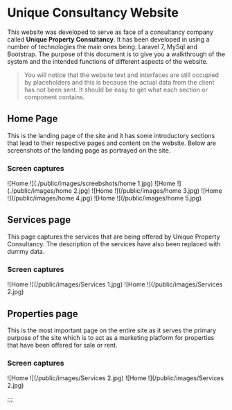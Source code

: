 # Unique Consultancy Website

This website was developed to serve as face of a consultancy company called **Unique Property Consultancy**. It has been developed in using a number of technologies the main ones being: Laravel 7, MySql and Bootstrap. The purpose of this document is to give you a walkthrough of the system and the intended functions of different aspects of the website.

> You will notice that the website text and interfaces are still occupied by placeholders and this is because the actual data from the client has not been sent. It should be easy to get what each section or component contains.

## Home Page

This is the landing page of the site and it has some introductory sections that lead to their respective pages and content on the website. Below are screenshots of the landing page as portrayed on the site.

### Screen captures

![Home !](./public/images/screebshots/home 1.jpg)
![Home !](./public/images/home 2.jpg)
![Home !](/public/images/home 3.jpg)
![Home !](/public/images/home 4.jpg)
![Home !](/public/images/home 5.jpg)

## Services page

This page captures the services that are being offered by Unique Property Consultancy. The description of the services have also been replaced with dummy data.

### Screen captures

![Home !](/public/images/Services 1.jpg)
![Home !](/public/images/Services 2.jpg)

## Properties page

This is the most important page on the entire site as it serves the primary purpose of the site which is to act as a marketing platform for properties that have been offered for sale or rent.

### Screen captures

![Home !](/public/images/Services 2.jpg)
![Home !](/public/images/Services 2.jpg)


;;;
